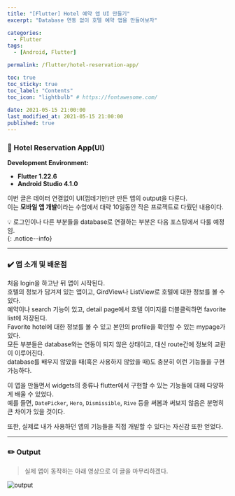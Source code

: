 ```yaml
---
title: "[Flutter] Hotel 예약 앱 UI 만들기"
excerpt: "Database 연동 없이 호텔 예약 앱을 만들어보자"

categories:
  - Flutter
tags:
  - [Android, Flutter]

permalink: /flutter/hotel-reservation-app/

toc: true
toc_sticky: true
toc_label: "Contents"
toc_icon: "lightbulb" # https://fontawesome.com/
 
date: 2021-05-15 21:00:00
last_modified_at: 2021-05-15 21:00:00
published: true
---
```


### 🏨 Hotel Reservation App(UI)

**Development Environment:**  
  - **Flutter 1.22.6**  
  - **Android Studio 4.1.0**  

이번 글은 데이터 연결없이 UI(껍데기만)만 만든 앱의 output을 다룬다.  
이는 **모바일 앱 개발**이라는 수업에서 대략 10일동안 작은 프로젝트로 다뤘던 내용이다.  

💡 로그인이나 다른 부분들을 database로 연결하는 부분은 다음 포스팅에서 다룰 예정임.  
{: .notice--info}

---

### ✔️ 앱 소개 및 배운점 

처음 login을 하고난 뒤 앱이 시작된다.  
호텔의 정보가 담겨져 있는 앱이고, GirdView나 ListView로 호텔에 대한 정보를 볼 수 있다.  
예약이나 search 기능이 있고, detail page에서 호텔 이미지를 더블클릭하면 favorite list에 저장된다.    
Favorite hotel에 대한 정보를 볼 수 있고 본인의 profile을 확인할 수 있는 mypage가 있다.  
모든 부분들은 database와는 연동이 되지 않은 상태이고, 대신 route간에 정보의 교환이 이루어진다.  
database를 배우지 않았을 때(혹은 사용하지 않았을 때)도 충분히 이런 기능들을 구현 가능하다.  

이 앱을 만들면서 widgets의 종류나 flutter에서 구현할 수 있는 기능들에 대해 다양하게 배울 수 있었다.  
예를 들면, `DatePicker`, `Hero`, `Dismissible`, `Rive` 등을 써봄과 써보지 않음은 분명히 큰 차이가 있을 것이다.  

또한, 실제로 내가 사용하던 앱의 기능들을 직접 개발할 수 있다는 자신감 또한 얻었다.  

---  

### ✏️ Output  

> 실제 앱이 동작하는 아래 영상으로 이 글을 마무리하겠다.  

![output](/assets/images/post_img/hotel-reservation-app/hotel_ui.gif)   